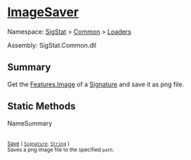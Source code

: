 # [ImageSaver](./ImageSaver.md)

Namespace: [SigStat]() > [Common](./../README.md) > [Loaders](./README.md)

Assembly: SigStat.Common.dll

## Summary
Get the [Features.Image](https://github.com/hargitomi97/sigstat/blob/master/docs/md/SigStat/Common/Features.md) of a [Signature](https://github.com/hargitomi97/sigstat/blob/master/docs/md/SigStat/Common/Signature.md) and save it as png file.

## Static Methods

NameSummary

<br><sub>[Save](./Methods/ImageSaver-100663886.md) ( [`Signature`](./../Signature.md), [`String`](https://docs.microsoft.com/en-us/dotnet/api/System.String) )</sub><br><sub>Saves a png image file to the specified `path`.</sub><br>



